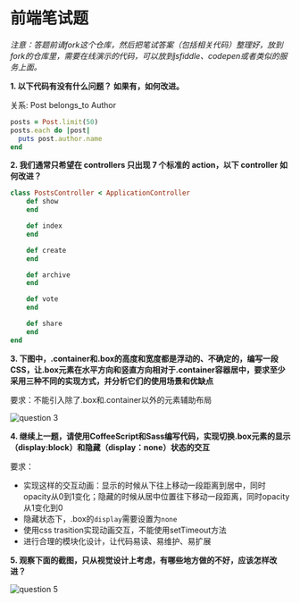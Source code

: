 # 前端笔试题

_注意：答题前请fork这个仓库，然后把笔试答案（包括相关代码）整理好，放到fork的仓库里，需要在线演示的代码，可以放到jsfiddle、codepen或者类似的服务上面。_

__1. 以下代码有没有什么问题？ 如果有，如何改进。__

关系: Post belongs_to Author

```ruby
posts = Post.limit(50)
posts.each do |post|
  puts post.author.name
end
```

__2. 我们通常只希望在 controllers 只出现 7 个标准的 action，以下 controller 如何改进？__

```ruby
class PostsController < ApplicationController
    def show
    end

    def index
    end

    def create
    end

    def archive
    end

    def vote
    end

    def share
    end
end
```

__3. 下图中，.container和.box的高度和宽度都是浮动的、不确定的，编写一段CSS，让.box元素在水平方向和竖直方向相对于.container容器居中，要求至少采用三种不同的实现方式，并分析它们的使用场景和优缺点__

要求：不能引入除了.box和.container以外的元素辅助布局

![question 3](https://raw.githubusercontent.com/mycolorway/front-end-interview/master/images/q4.png)

__4. 继续上一题，请使用CoffeeScript和Sass编写代码，实现切换.box元素的显示（display:block）和隐藏（display：none）状态的交互__

要求：
* 实现这样的交互动画：显示的时候从下往上移动一段距离到居中，同时opacity从0到1变化；隐藏的时候从居中位置往下移动一段距离，同时opacity从1变化到0
* 隐藏状态下，.box的`display`需要设置为`none`
* 使用css trasition实现动画交互，不能使用setTimeout方法
* 进行合理的模块化设计，让代码易读、易维护、易扩展

__5. 观察下面的截图，只从视觉设计上考虑，有哪些地方做的不好，应该怎样改进？__

![question 5](https://raw.githubusercontent.com/mycolorway/front-end-interview/master/images/q6.png)
